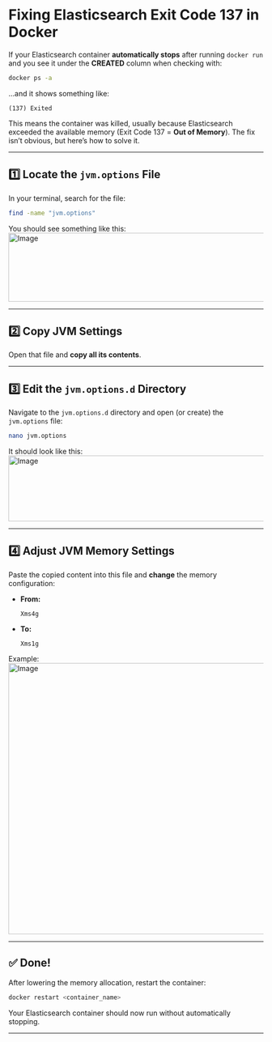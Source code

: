 # Fixing Elasticsearch Exit Code 137 in Docker

If your Elasticsearch container **automatically stops** after running `docker run` and you see it under the **CREATED** column when checking with:

```bash
docker ps -a
```

…and it shows something like:

```
(137) Exited
```

This means the container was killed, usually because Elasticsearch exceeded the available memory (Exit Code 137 = **Out of Memory**).
The fix isn’t obvious, but here’s how to solve it.

---

## 1️⃣ Locate the `jvm.options` File

In your terminal, search for the file:

```bash
find -name "jvm.options"
```

You should see something like this: <img width="1540" height="136" alt="Image" src="https://github.com/user-attachments/assets/782ce2d3-ba7d-418d-9865-656aba409f37" />

---

## 2️⃣ Copy JVM Settings

Open that file and **copy all its contents**.

---

## 3️⃣ Edit the `jvm.options.d` Directory

Navigate to the `jvm.options.d` directory and open (or create) the `jvm.options` file:

```bash
nano jvm.options
```

It should look like this: <img width="1524" height="130" alt="Image" src="https://github.com/user-attachments/assets/e8968539-ed14-478a-8939-cfc37fa77116" />

---

## 4️⃣ Adjust JVM Memory Settings

Paste the copied content into this file and **change** the memory configuration:

* **From:**

  ```
  Xms4g
  ```
* **To:**

  ```
  Xms1g
  ```

Example: <img width="946" height="536" alt="Image" src="https://github.com/user-attachments/assets/cc949d26-c37b-43b1-8bb3-54dda94981d5" />

---

## ✅ Done!

After lowering the memory allocation, restart the container:

```bash
docker restart <container_name>
```

Your Elasticsearch container should now run without automatically stopping.

---
